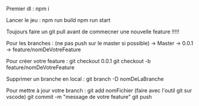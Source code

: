 Premier dl : 
npm i

Lancer le jeu : 
npm run build
npm run start

Toujours faire un git pull avant de commecner une nouvelle feature !!!!!

Pour les branches : (ne pas push sur le master si possible)
-> Master
  	-> 0.0.1
      -> feature/nomDeVotreFeature

Pour créer votre feature : 
git checkout 0.0.1
git checkout -b feature/nomDeVotreFeature

Supprimer un branche en local : 
git branch -D nomDeLaBranche

Pour mettre à jour votre branch : 
git add nomFichier (faire avec l'outil git sur vscode)
git commit -m "message de votre feature"
git push